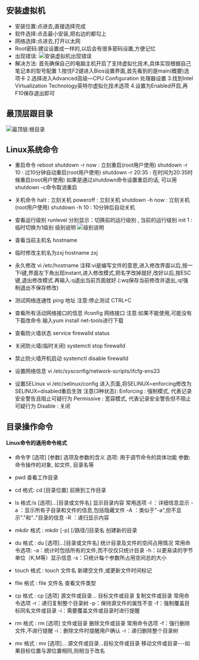 ## 安装虚拟机
* 安装位置:点进去,直接选择完成
* 软件选择:点击最小安装,把右边的都勾上
* 网络选择:点进去,打开以太网
* Root密码:建议设置成一样的,以后会有很多密码设置,方便记忆
* 出现错误:
![安装虚拟机出现错误](https://upload-images.jianshu.io/upload_images/14466037-a8ced5800a6a6eb7.png?imageMogr2/auto-orient/strip%7CimageView2/2/w/1240)
* 解决方法:
首先确保自己的电脑主机开启了支持虚拟化技术,具体实现根据自己笔记本的型号配置
1.按住F2键进入Bios设置界面,首先看到的是main(概要)选项卡
2.选择进入Advanced高级—CPU Configuration  处理器设置
3.找到Intel Virtualization Technology英特尔虚拟化技术选项
4.设置为Enabled开启,再F10保存退出即可

## 最顶层跟目录
![最顶层:根目录](https://upload-images.jianshu.io/upload_images/14466037-a5420ae238e3a4ed.png?imageMogr2/auto-orient/strip%7CimageView2/2/w/1240)

## Linux系统命令
* 重启命令
reboot
shutdown -r now : 立刻重启(root用户使用)
shutdown -r 10 : 过10分钟自动重启(root用户使用)
shutdown -r 20:35 : 在时间为20:35时候重启(root用户使用)
如果是通过shutdown命令设置重启的话, 可以用shutdown -c命令取消重启

* 关机命令
 halt : 立刻关机
 poweroff : 立刻关机
 shutdown -h now : 立刻关机(root用户使用)
 shutdown -h 10 : 10分钟后自动关机

* 查看运行级别
runlevel 分别显示：切换前的运行级别 , 当前的运行级别
init 1 : 临时切换为1级别
级别说明
![级别说明](https://upload-images.jianshu.io/upload_images/14466037-247010e478640116.png?imageMogr2/auto-orient/strip%7CimageView2/2/w/1240)

* 查看当前主机名
hostname

* 临时修改主机名为zxj
hostname zxj

* 永久修改
vi /etc/hostname
注释:vi是编写文件的意思,进入修改界面以后,按一下i键,界面左下角出现instant,进入修改模式,把名字改掉就好,改好以后,按ESC键,退出修改模式.再输入:q退出当前页面就好.(:wq保存当前修改并退出,:q!强制退出不保存修改)
 
* 测试网络连通性
ping 地址
注意:停止测试 CTRL+C

* 查看所有活动网络接口的信息
 ifconfig 网络接口
 注意:如果不能使用,可能没有下载改命令.输入yum install net-tools进行下载
 
 * 查看防火墙状态
 service firewalld status
 
 * 关闭防火墙(临时关闭)
 systemctl stop firewalld
 
 * 禁止防火墙开机启动
 systemctl disable firewalld
 
 * 设置网络信息
 vi /etc/sysconfig/network-scripts/ifcfg-ens33

 * 设置SELinux
 vi /etc/selinux/config
 进入页面,将SELINUX=enforcing修改为SELINUX=disabled重启生效
 注意(3种状态):
 Enforcing : 强制模式, 代表记录安全警告且阻止可疑行为
 Permissive : 宽容模式, 代表记录安全警告但不阻止可疑行为
 Disable : 关闭
 
 ## 目录操作命令
 #### Linux命令的通用命令格式
 * 命令字  [选项]  [参数]
 选项及参数的含义
 选项: 用于调节命令的具体功能
 参数: 命令操作的对象, 如文件, 目录名等
 
 * pwd
 查看工作目录
 
 * cd
 格式: cd [目录位置]
 前换到工作目录
 
 * ls
 格式:ls [选项]...[目录或文件名]
 显示目录内容
 常用选项
 -l ：详细信息显示
 -a ：显示所有子目录和文件的信息,包括隐藏文件
 -A ：类似于"-a",但不显示"."和".."目录的信息
 -R ：递归显示内容
 
 * mkdir
 格式 : mkdir [-p] [/路径/]目录名
 创建新的目录
 
 * du
 格式 : du [选项]...[目录或文件名]
 统计目录及文件的空间占用情况
 常用命令选项:
 -a：统计时包括所有的文件,而不仅仅只统计目录
 -h：以更易读的字节单位（K,M等）显示信息
 -s：只统计每个参数所占用空间总的大小
 
 * touch
 格式 : touch 文件名
 新建空文件,或更新文件时间标记
 
 * file
 格式 : file 文件名
 查看文件类型
 
 * cp
 格式 : cp [选项] 源文件或目录... 目标文件或目录
 复制文件或目录
 常用命令选项
 -r：递归复制整个目录树
 -p：保持源文件的属性不变
 -f：强制覆盖目标同名文件或目录
 -i：需要覆盖文件或目录时进行提醒
 
 * rm
 格式 : rm [选项] 文件或目录
 删除文件或目录
 常用命令选项
 -f：强行删除文件,不进行提醒
 -i：删除文件时提醒用户确认
 -r：递归删除整个目录树
 
 * mv
 格式 : mv [选项]... 源文件或目录...目标文件或目录
 移动文件或目录---如果目标位置与源位置相同,则相当于改名


